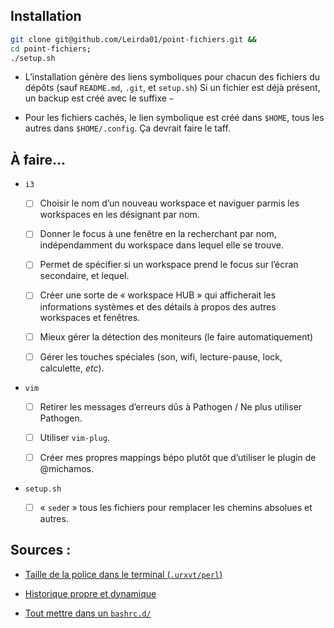 ## Installation

  ```bash
  git clone git@github.com/Leirda01/point-fichiers.git &&
  cd point-fichiers;
  ./setup.sh
  ```

* L’installation génère des liens symboliques pour chacun des fichiers du dépôts
  (sauf `README.md`, `.git`, et `setup.sh`) Si un fichier est déjà présent, un
  backup est créé avec le suffixe `~`

* Pour les fichiers cachés, le lien symbolique est créé dans `$HOME`, tous les
  autres dans `$HOME/.config`. Ça devrait faire le taff.

## À faire…

* `i3`

  - [ ] Choisir le nom d’un nouveau workspace et naviguer parmis les workspaces
    en les désignant par nom.

  - [ ] Donner le focus à une fenêtre en la recherchant par nom, indépendamment
    du workspace dans lequel elle se trouve.

  - [ ] Permet de spécifier si un workspace prend le focus sur l’écran
    secondaire, et lequel.

  - [ ] Créer une sorte de « workspace HUB » qui afficherait les informations
    systèmes et des détails à propos des autres workspaces et fenêtres.

  - [ ] Mieux gérer la détection des moniteurs (le faire automatiquement)

  - [ ] Gérer les touches spéciales (son, wifi, lecture-pause, lock, calculette,
    _etc_).

* `vim`

  - [ ] Retirer les messages d’erreurs dûs à Pathogen / Ne plus utiliser
    Pathogen.

  - [ ] Utiliser `vim-plug`.

  - [ ] Créer mes propres mappings bépo plutôt que d’utiliser le plugin de
    @michamos.

* `setup.sh`

  - [ ] « `sed`er » tous les fichiers pour remplacer les chemins absolues et
    autres.

## Sources :

* [Taille de la police dans le terminal (`.urxvt/perl`)](https://artisan.karma-lab.net/modifier-taille-polices-durxvt)

* [Historique propre et dynamique](https://unix.stackexchange.com/questions/18212/bash-history-ignoredups-and-erasedups-setting-conflict-with-common-history/18443#18443)

* [Tout mettre dans un `bashrc.d/`](https://github.com/yaf/dotfiles)
